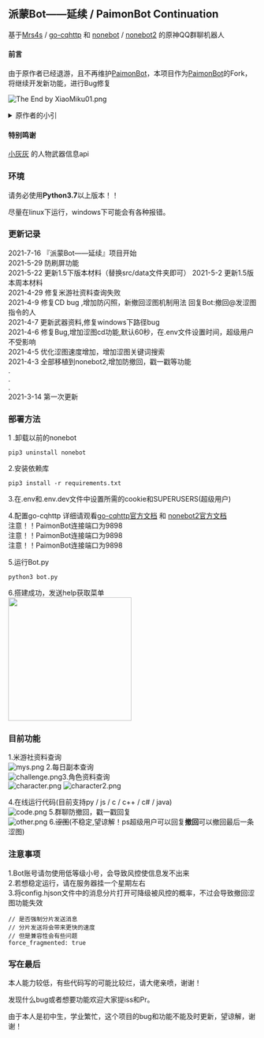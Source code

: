 ## 派蒙Bot——延续 / PaimonBot Continuation

基于[Mrs4s](https://github.com/Mrs4s) / [go-cqhttp](https://github.com/Mrs4s/go-cqhttp)
和 [nonebot](https://github.com/nonebot) / [nonebot2](https://github.com/nonebot/nonebot2) 的原神QQ群聊机器人

#### 前言

由于原作者已经退游，且不再维护[PaimonBot](https://github.com/XiaoMiku01/PaimonBot)，本项目作为[PaimonBot](https://github.com/XiaoMiku01/PaimonBot)的Fork，将继续开发新功能，进行Bug修复

![The End by XiaoMiku01.png](https://i.loli.net/2021/07/16/8MtJwCoDH2SRUhr.png)

<details>
<summary>原作者的小引</summary>
推荐关注几个非常可爱有趣的女孩！ <br/>
欢迎B站搜索:  ↓<br/>
<a href="https://space.bilibili.com/672328094/">@嘉然今天吃什么</a>&emsp;<a href="https://space.bilibili.com/672346917/">@向晚大魔王</a>&emsp;&emsp;<a href="https://space.bilibili.com/672342685/">@乃琳Queen</a>&emsp;&emsp;&emsp;<a href="https://space.bilibili.com/672353429/">@贝拉kira</a>&emsp;&emsp;&emsp;<a href="https://space.bilibili.com/351609538/">@珈乐Carol</a><br/>
<img src="https://i2.hdslb.com/bfs/face/d399d6f5cf7943a996ae96999ba3e6ae2a2988de.jpg@128w_128h_1o.webp" /><img src="https://i0.hdslb.com/bfs/face/566078c52b408571d8ae5e3bcdf57b2283024c27.jpg@128w_128h_1o.webp" /><img src="https://i1.hdslb.com/bfs/face/8895c87082beba1355ea4bc7f91f2786ef49e354.jpg@128w_128h_1o.webp" /><img src="https://i2.hdslb.com/bfs/face/668af440f8a8065743d3fa79cfa8f017905d0065.jpg@128w_128h_1o.webp" /><img src="https://i1.hdslb.com/bfs/face/a7fea00016a8d3ffb015b6ed8647cc3ed89cbc63.jpg@128w_128h_1o.webp" />
</details>

#### 特别鸣谢

[小灰灰](https://github.com/MiniGrayGay) 的人物武器信息api

### 环境

请务必使用**Python3.7**以上版本！！

尽量在linux下运行，windows下可能会有各种报错。

### 更新记录

2021-7-16 『派蒙Bot——延续』项目开始<br>
2021-5-29 防刷屏功能<br>
2021-5-22 更新1.5下版本材料（替换src/data文件夹即可） 2021-5-2 更新1.5版本周本材料  
2021-4-29 修复米游社资料查询失败  
2021-4-9 修复CD bug ,增加防闪照，新撤回涩图机制用法 回复Bot:撤回@发涩图指令的人  
2021-4-7 更新武器资料,修复windows下路径bug  
2021-4-6 修复Bug,增加涩图cd功能,默认60秒，在.env文件设置时间，超级用户不受影响  
2021-4-5 优化涩图速度增加，增加涩图关键词搜索  
2021-4-3 全部移植到nonebot2,增加防撤回，戳一戳等功能  
.  
.  
.  
2021-3-14 第一次更新

### 部署方法

1 .卸载以前的nonebot

```shell
pip3 uninstall nonebot
```

2.安装依赖库

```shell
pip3 install -r requirements.txt
```

3.在.env和.env.dev文件中设置所需的cookie和SUPERUSERS(超级用户)

4.配置go-cqhttp 详细请观看[go-cqhttp官方文档](https://docs.go-cqhttp.org/) 和 [nonebot2官方文档](https://v2.nonebot.dev/)   
注意！！PaimonBot连接端口为9898  
注意！！PaimonBot连接端口为9898  
注意！！PaimonBot连接端口为9898

5.运行Bot.py

```shell
python3 bot.py
```

6.搭建成功，发送help获取菜单  
<img src="https://github.com/XiaoMiku01/PaimonBot/blob/main/doc/help.png" width="250px" />

### 目前功能

1.米游社资料查询  
![mys.png](https://i.loli.net/2021/07/16/Eo3ATqJl9Uievg7.png)
2.每日副本查询  
![challenge.png](https://i.loli.net/2021/07/16/gpaUMGukdyw51qn.png)3.角色资料查询  
![character.png](https://i.loli.net/2021/07/16/BJCZPEflqHGjYcv.png)
![character2.png](https://i.loli.net/2021/07/16/s3jFfOp8EDkShYX.png)

4.在线运行代码(目前支持py / js / c / c++ / c# / java)  
![code.png](https://i.loli.net/2021/07/16/fVF5lSB7izW6Txs.png)
5.群聊防撤回，戳一戳回复  
![other.png](https://i.loli.net/2021/07/16/UwF3yXPOILoit5Y.png)
6.~~涩图~~(不稳定,望谅解！ps超级用户可以回复**撤回**可以撤回最后一条涩图)

### 注意事项

1.Bot账号请勿使用低等级小号，会导致风控使信息发不出来  
2.若想稳定运行，请在服务器挂一个星期左右   
3.将config.hjson文件中的消息分片打开可降级被风控的概率，不过会导致撤回涩图功能失效

```config.hjson
// 是否强制分片发送消息
// 分片发送将会带来更快的速度
// 但是兼容性会有些问题
force_fragmented: true
```

### 写在最后

本人能力较低，有些代码写的可能比较烂，请大佬亲喷，谢谢！

发现什么bug或者想要功能欢迎大家提iss和Pr。

由于本人是初中生，学业繁忙，这个项目的bug和功能不能及时更新，望谅解，谢谢！
